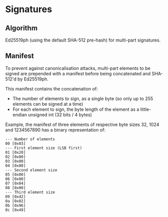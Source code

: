 # Signatures

## Algorithm

Ed25519ph (using the default SHA-512 pre-hash) for multi-part signatures.

## Manifest

To prevent against canonicalisation attacks, multi-part elements to be signed
are prepended with a manifest before being concatenated and SHA-512'd by Ed25519ph.

This manifest contains the concatenation of:

- The number of elements to sign, as a single byte
  (so only up to 255 elements can be signed at a time)
- For each element to sign, the byte length of the element as a little-endian unsigned int (32 bits / 4 bytes)

Example, the manifest of three elements of respective byte sizes 32, 1024 and 1234567890 has a binary representation of:

```
--- Number of elements
00 [0x03]
--- First element size (LSB first)
01 [0x20]
02 [0x00]
03 [0x00]
04 [0x00]
--- Second element size
05 [0x00]
06 [0x00]
07 [0x04]
08 [0x00]
--- Third element size
09 [0xd2]
0a [0x02]
0b [0x96]
0c [0x49]
```

